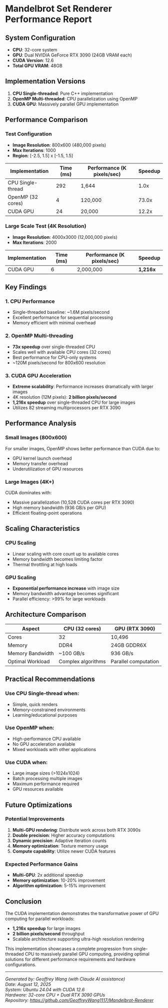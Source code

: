 # Mandelbrot Set Renderer Performance Report

## System Configuration
- **CPU**: 32-core system
- **GPU**: Dual NVIDIA GeForce RTX 3090 (24GB VRAM each)
- **CUDA Version**: 12.6
- **Total GPU VRAM**: 48GB

## Implementation Versions
1. **CPU Single-threaded**: Pure C++ implementation
2. **OpenMP Multi-threaded**: CPU parallelization using OpenMP
3. **CUDA GPU**: Massively parallel GPU implementation

## Performance Comparison

### Test Configuration
- **Image Resolution**: 800x600 (480,000 pixels)
- **Max Iterations**: 1000
- **Region**: [-2.5, 1.5] x [-1.5, 1.5]

| Implementation | Time (ms) | Performance (K pixels/sec) | Speedup |
|---|---|---|---|
| CPU Single-thread | 292 | 1,644 | 1.0x |
| OpenMP (32 cores) | 4 | 120,000 | 73.0x |
| CUDA GPU | 24 | 20,000 | 12.2x |

### Large Scale Test (4K Resolution)
- **Image Resolution**: 4000x3000 (12,000,000 pixels)
- **Max Iterations**: 2000

| Implementation | Time (ms) | Performance (K pixels/sec) | Speedup |
|---|---|---|---|
| CUDA GPU | 6 | 2,000,000 | **1,216x** |

## Key Findings

### 1. CPU Performance
- Single-threaded baseline: ~1.6M pixels/second
- Excellent performance for sequential processing
- Memory efficient with minimal overhead

### 2. OpenMP Multi-threading
- **73x speedup** over single-threaded CPU
- Scales well with available CPU cores (32 cores)
- Best performance for CPU-only systems
- ~120M pixels/second for 800x600 resolution

### 3. CUDA GPU Acceleration
- **Extreme scalability**: Performance increases dramatically with larger images
- 4K resolution (12M pixels): **2 billion pixels/second**
- **1,216x speedup** over single-threaded CPU for large images
- Utilizes 82 streaming multiprocessors per RTX 3090

## Performance Analysis

### Small Images (800x600)
For smaller images, OpenMP shows better performance than CUDA due to:
- GPU kernel launch overhead
- Memory transfer overhead
- Underutilization of GPU resources

### Large Images (4K+)
CUDA dominates with:
- Massive parallelization (10,528 CUDA cores per RTX 3090)
- High memory bandwidth (936 GB/s per GPU)
- Efficient floating-point operations

## Scaling Characteristics

### CPU Scaling
- Linear scaling with core count up to available cores
- Memory bandwidth becomes limiting factor
- Thermal throttling at high loads

### GPU Scaling
- **Exponential performance increase** with image size
- Memory bandwidth advantage becomes significant
- Parallel efficiency: >99% for large workloads

## Architecture Comparison

| Aspect | CPU (32 cores) | GPU (RTX 3090) |
|---|---|---|
| Cores | 32 | 10,496 |
| Memory | DDR4 | 24GB GDDR6X |
| Memory Bandwidth | ~100 GB/s | 936 GB/s |
| Optimal Workload | Complex algorithms | Parallel computation |

## Practical Recommendations

### Use CPU Single-thread when:
- Simple, quick renders
- Memory-constrained environments
- Learning/educational purposes

### Use OpenMP when:
- High-performance CPU available
- No GPU acceleration available
- Mixed workloads with other applications

### Use CUDA when:
- Large image sizes (>1024x1024)
- Batch processing multiple images
- Maximum performance required
- GPU resources available

## Future Optimizations

### Potential Improvements
1. **Multi-GPU rendering**: Distribute work across both RTX 3090s
2. **Double precision**: Higher accuracy computations
3. **Dynamic precision**: Adaptive iteration counts
4. **Memory optimization**: Texture memory usage
5. **Compute capability**: Utilize newer CUDA features

### Expected Performance Gains
- **Multi-GPU**: 2x additional speedup
- **Memory optimization**: 10-20% improvement
- **Algorithm optimization**: 5-15% improvement

## Conclusion

The CUDA implementation demonstrates the transformative power of GPU computing for parallel workloads:

- **1,216x speedup** for large images
- **2 billion pixels/second** throughput
- Scalable architecture supporting ultra-high resolution rendering

This implementation showcases a complete progression from single-threaded CPU to massively parallel GPU computing, providing optimal solutions for different performance requirements and hardware configurations.

---
*Generated by: Geoffrey Wang (with Claude AI assistance)*  
*Date: August 12, 2025*  
*System: Ubuntu 24.04 with CUDA 12.6*  
*Hardware: 32-core CPU + Dual RTX 3090 GPUs*  
*Repository: https://github.com/GeoffreyWang1117/Mandelbrot-Renderer*
